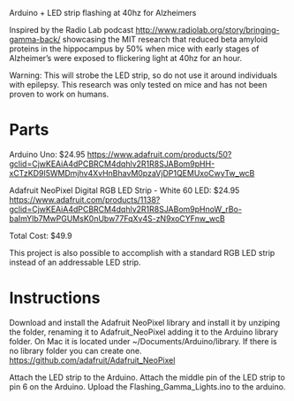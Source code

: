 Arduino + LED strip flashing at 40hz for Alzheimers

Inspired by the Radio Lab podcast http://www.radiolab.org/story/bringing-gamma-back/ showcasing the MIT research that reduced beta amyloid proteins in the hippocampus by 50% when mice with early stages of Alzheimer’s were exposed to flickering light at 40hz for an hour.

Warning: This will strobe the LED strip, so do not use it around individuals with epilepsy. 
This research was only tested on mice and has not been proven to work on humans.

# Parts
Arduino Uno: $24.95
https://www.adafruit.com/products/50?gclid=CjwKEAiA4dPCBRCM4dqhlv2R1R8SJABom9pHH-xCTzKD9I5WMDmjhv4XvHnBhavM0pzaVjDP1QEMUxoCwyTw_wcB

Adafruit NeoPixel Digital RGB LED Strip - White 60 LED: $24.95
https://www.adafruit.com/products/1138?gclid=CjwKEAiA4dPCBRCM4dqhlv2R1R8SJABom9pHnoW_rBo-baImYlb7MwPGUMsK0nUbw77FqXv4S-zN9xoCYFnw_wcB

Total Cost:
$49.9

This project is also possible to accomplish with a standard RGB LED strip instead of an addressable LED strip.
# Instructions
Download and install the Adafruit NeoPixel library and install it by unziping the folder, renaming it to Adafruit_NeoPixel adding it to the Arduino library folder. On Mac it is located under ~/Documents/Arduino/library. If there is no library folder you can create one. https://github.com/adafruit/Adafruit_NeoPixel

Attach the LED strip to the Arduino. Attach the middle pin of the LED strip to pin 6 on the Arduino. Upload the Flashing_Gamma_Lights.ino to the arduino.
